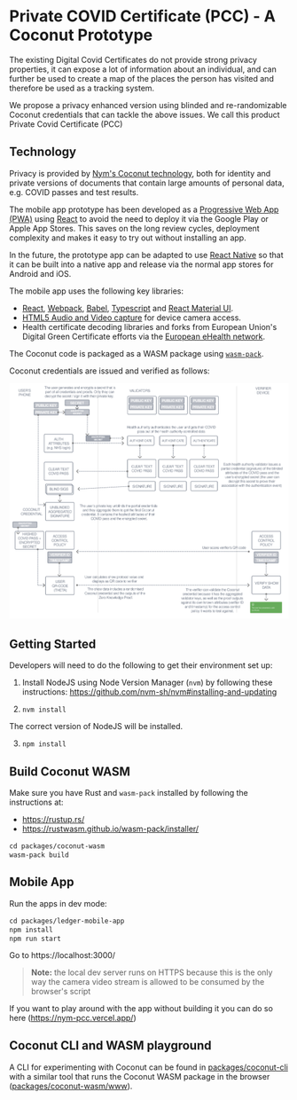 # Private COVID Certificate (PCC) - A Coconut Prototype

The existing Digital Covid Certificates do not provide strong privacy properties, it can expose a lot of information about an individual, and can further be used to create a map of the places the person has visited and therefore be used as a tracking system.

We propose a privacy enhanced version using blinded and re-randomizable Coconut credentials that can tackle the above issues. We call this product Private Covid Certificate (PCC)

## Technology

Privacy is provided by [Nym's Coconut technology](https://github.com/nymtech/coconut), both for identity and private versions of documents that contain large amounts of personal data, e.g. COVID passes and test results.

The mobile app prototype has been developed as a [Progressive Web App (PWA)](https://web.dev/progressive-web-apps/) using [React](https://reactjs.org/) to avoid the need to deploy it via the Google Play or Apple App Stores. This saves on the long review cycles, deployment complexity and makes it easy to try out without installing an app.

In the future, the prototype app can be adapted to use [React Native](https://reactnative.dev/) so that it can be built into a native app and release via the normal app stores for Android and iOS.

The mobile app uses the following key libraries:

- [React](https://reactjs.org/), 
  [Webpack](https://webpack.js.org/), 
  [Babel](https://babeljs.io/),
  [Typescript](https://www.typescriptlang.org/) and 
  [React Material UI](https://material-ui.com/).
- [HTML5 Audio and Video capture](https://www.html5rocks.com/en/tutorials/getusermedia/intro/) for device camera access.
- Health certificate decoding libraries and forks from European Union's Digital Green Certificate efforts via the [European eHealth network](https://github.com/ehn-dcc-development).

The Coconut code is packaged as a WASM package using [`wasm-pack`](https://github.com/rustwasm/wasm-pack).

Coconut credentials are issued and verified as follows:

![coconut-issuance-msg](docs/pcc-sequence-chart.svg)

## Getting Started

Developers will need to do the following to get their environment set up:

1. Install NodeJS using Node Version Manager (`nvm`) by following these instructions: https://github.com/nvm-sh/nvm#installing-and-updating

2. `nvm install`

The correct version of NodeJS will be installed.

3. `npm install`

## Build Coconut WASM

Make sure you have Rust and `wasm-pack` installed by following the instructions at:
- https://rustup.rs/
- https://rustwasm.github.io/wasm-pack/installer/

```
cd packages/coconut-wasm
wasm-pack build
```

## Mobile App

Run the apps in dev mode:

```
cd packages/ledger-mobile-app
npm install
npm run start
```

Go to https://localhost:3000/

> **Note:** the local dev server runs on HTTPS because this is the only way the camera video stream is allowed to be consumed by the browser's script

If you want to play around with the app without building it you can do so here (https://nym-pcc.vercel.app/)

## Coconut CLI and WASM playground

A CLI for experimenting with Coconut can be found in [packages/coconut-cli](packages/coconut-cli) with a similar tool that runs the Coconut WASM package in the browser ([packages/coconut-wasm/www](packages/coconut-wasm/www)).
